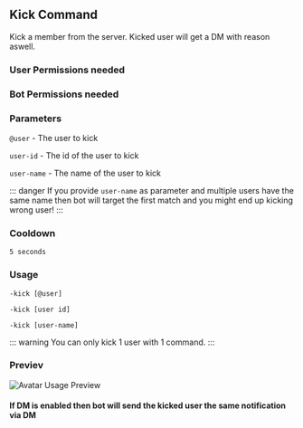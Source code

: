 ## Kick Command
Kick a member from the server. Kicked user will get a DM with reason aswell.

### User Permissions needed
> <Badge text="KICK_MEMBER" type="error" vertical="middle"/>
### Bot Permissions needed
> <Badge text="KICK_MEMBER" type="error" vertical="middle"/>

### Parameters
`@user` - The user to kick

`user-id` - The id of the user to kick

`user-name` - The name of the user to kick

::: danger 
If you provide `user-name` as parameter and multiple users have the same name
then bot will target the first match and you might end up kicking wrong user!
:::

### Cooldown
`5 seconds`


### Usage
`-kick [@user]`

`-kick [user id]`

`-kick [user-name]`

::: warning
You can only kick 1 user with 1 command.
:::


### Previev

![Avatar Usage Preview](https://cdn.discordapp.com/attachments/469576672128139275/547776229735006227/unknown.png)


#### If DM is enabled then bot will send the kicked user the same notification via DM

<CustomLayout/>